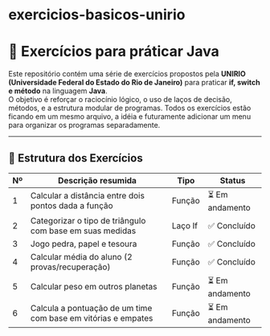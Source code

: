 # exercicios-basicos-unirio

# 🧮 Exercícios para práticar Java

Este repositório contém uma série de exercícios propostos pela **UNIRIO (Universidade Federal do Estado do Rio de Janeiro)** para praticar **if, switch e método** na linguagem **Java**.  
O objetivo é reforçar o raciocínio lógico, o uso de laços de decisão, métodos, e a estrutura modular de programas.
Todos os exercícios estão ficando em um mesmo arquivo, a idéia e futuramente adicionar um menu para organizar os programas separadamente.

---

## 🧩 Estrutura dos Exercícios

| Nº | Descrição resumida | Tipo | Status |
|----|--------------------|-------|---------|
| 1 | Calcular a distância entre dois pontos dada a função | Função | ⏳ Em andamento |
| 2 | Categorizar o tipo de triângulo com base em suas medidas | Laço If | ✅ Concluído |
| 3 | Jogo pedra, papel e tesoura | Função | ✅ Concluído |
| 4 | Calcular média do aluno (2 provas/recuperação) | Função | ✅ Concluído |
| 5 | Calcular peso em outros planetas | Função | ⏳ Em andamento |
| 6 | Calcula a pontuação de um time com base em vitórias e empates | Função | ⏳ Em andamento |


